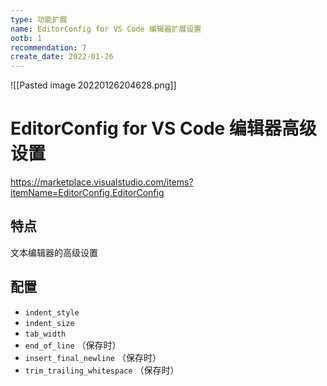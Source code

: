```yaml
---
type: 功能扩展
name: EditorConfig for VS Code 编辑器扩展设置
ootb: 1
recommendation: 7
create_date: 2022-01-26
---
```


![[Pasted image 20220126204628.png]]

# EditorConfig for VS Code 编辑器高级设置

https://marketplace.visualstudio.com/items?itemName=EditorConfig.EditorConfig

## 特点

文本编辑器的高级设置

## 配置

-   `indent_style`
-   `indent_size`
-   `tab_width`
-   `end_of_line` （保存时）
-   `insert_final_newline` （保存时）
-   `trim_trailing_whitespace` （保存时）